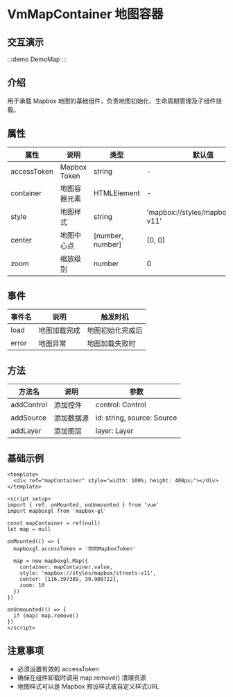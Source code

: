 # VmMapContainer 地图容器

## 交互演示
:::demo DemoMap
:::

## 介绍
用于承载 Mapbox 地图的基础组件，负责地图初始化、生命周期管理及子组件挂载。

## 属性 

| 属性         | 说明           | 类型     | 默认值 |
| ------------ | -------------- | -------- | ------ |
| accessToken  | Mapbox Token   | string   | -      |
| container    | 地图容器元素   | HTMLElement | -   |
| style        | 地图样式       | string   | 'mapbox://styles/mapbox/streets-v11' |
| center       | 地图中心点     | [number, number] | [0, 0] |
| zoom         | 缩放级别       | number   | 0      |

## 事件

| 事件名 | 说明         | 触发时机 |
| ------ | ------------ | -------- |
| load   | 地图加载完成 | 地图初始化完成后 |
| error  | 地图异常     | 地图加载失败时 |

## 方法

| 方法名 | 说明         | 参数 |
| ------ | ------------ | ---- |
| addControl | 添加控件 | control: Control |
| addSource | 添加数据源 | id: string, source: Source |
| addLayer | 添加图层 | layer: Layer |

## 基础示例

```vue
<template>
  <div ref="mapContainer" style="width: 100%; height: 400px;"></div>
</template>

<script setup>
import { ref, onMounted, onUnmounted } from 'vue'
import mapboxgl from 'mapbox-gl'

const mapContainer = ref(null)
let map = null

onMounted(() => {
  mapboxgl.accessToken = '你的MapboxToken'

  map = new mapboxgl.Map({
    container: mapContainer.value,
    style: 'mapbox://styles/mapbox/streets-v11',
    center: [116.397389, 39.908722],
    zoom: 10
  })
})

onUnmounted(() => {
  if (map) map.remove()
})
</script>
```

## 注意事项

- 必须设置有效的 accessToken
- 确保在组件卸载时调用 map.remove() 清理资源
- 地图样式可以是 Mapbox 预设样式或自定义样式URL